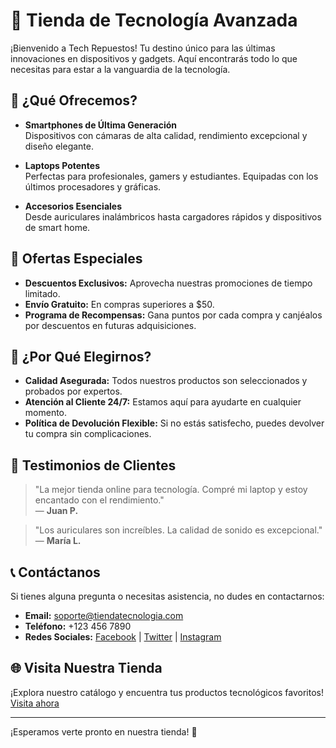 # 🛒 Tienda de Tecnología Avanzada

¡Bienvenido a Tech Repuestos! Tu destino único para las últimas innovaciones en dispositivos y gadgets. Aquí encontrarás todo lo que necesitas para estar a la vanguardia de la tecnología.

## 🚀 ¿Qué Ofrecemos?

- **Smartphones de Última Generación**  
  Dispositivos con cámaras de alta calidad, rendimiento excepcional y diseño elegante.

- **Laptops Potentes**  
  Perfectas para profesionales, gamers y estudiantes. Equipadas con los últimos procesadores y gráficas.

- **Accesorios Esenciales**  
  Desde auriculares inalámbricos hasta cargadores rápidos y dispositivos de smart home.

## 🎉 Ofertas Especiales

- **Descuentos Exclusivos:** Aprovecha nuestras promociones de tiempo limitado.
- **Envío Gratuito:** En compras superiores a $50.
- **Programa de Recompensas:** Gana puntos por cada compra y canjéalos por descuentos en futuras adquisiciones.

## 🌟 ¿Por Qué Elegirnos?

- **Calidad Asegurada:** Todos nuestros productos son seleccionados y probados por expertos.
- **Atención al Cliente 24/7:** Estamos aquí para ayudarte en cualquier momento.
- **Política de Devolución Flexible:** Si no estás satisfecho, puedes devolver tu compra sin complicaciones.

## 💬 Testimonios de Clientes

> "La mejor tienda online para tecnología. Compré mi laptop y estoy encantado con el rendimiento."  
> — **Juan P.**

> "Los auriculares son increíbles. La calidad de sonido es excepcional."  
> — **María L.**

## 📞 Contáctanos

Si tienes alguna pregunta o necesitas asistencia, no dudes en contactarnos:

- **Email:** soporte@tiendatecnologia.com
- **Teléfono:** +123 456 7890
- **Redes Sociales:** [Facebook](https://facebook.com) | [Twitter](https://twitter.com) | [Instagram](https://instagram.com)

## 🌐 Visita Nuestra Tienda

¡Explora nuestro catálogo y encuentra tus productos tecnológicos favoritos! [Visita ahora](https://tiendatecnologia.com)

---

¡Esperamos verte pronto en nuestra tienda! 🎉